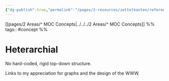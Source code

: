```yaml
---
{"dg-publish":true,"permalink":"/pages/3-resources/zettelkasten/reference-notes/heterarchial/"}
---
```


[[pages/2 Areas/^ MOC Concepts|../../../2 Areas/^ MOC Concepts]] %% tags:: #concept %%

# Heterarchial

No hard-coded, rigid top-down structure.

Links to my appreciation for graphs and the design of the WWW.